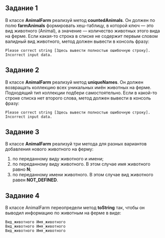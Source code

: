 ## Задание 1

В классе **AnimalFarm** реализуй метод **countedAnimals**. Он должен по полю **farmAnimals** формировать хеш-таблицу, в которой ключ — это вид животного (Animal), а значение — количество животных этого вида на ферме.
Если какая-то строка в списке не содержит первым словом валидный вид животного, метод должен вывести в консоль фразу: 
~~~
Please correct string [Здесь вывести полностью ошибочную строку]. Incorrect input data.
~~~

## Задание 2
В классе **AnimalFarm** реализуй метод **uniqueNames**. Он должен возвращать коллекцию всех уникальных имён животных на ферме. Подходящий тип коллекции подбери самостоятельно.
Если в какой-то строке списка нет второго слова, метод должен вывести в консоль фразу:
~~~
Please correct string [Здесь вывести полностью ошибочную строку]. Incorrect input data.
~~~

## Задание 3
В классе **AnimalFarm** реализуй три метода для разных вариантов добавления нового животного на ферму:
1. по переданному виду животного и имени;
2. по переданному виду животного. В этом случае имя животного равно **N**;
3. по переданному имени животного. В этом случае вид животного равен **NOT_DEFINED**.

## Задание 4
В классе AnimalFarm переопредели метод **toString** так, чтобы он выводил информацию по животным на ферме в виде:
~~~
Вид_животного Имя_животного
Вид_животного Имя_животного
Вид_животного Имя_животного
~~~
